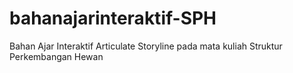 # bahanajarinteraktif-SPH
Bahan Ajar Interaktif Articulate Storyline pada mata kuliah Struktur Perkembangan Hewan
